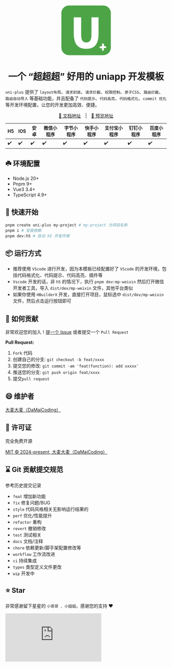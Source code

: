 <p align="center">
  <a href="https://github.com/DaMaiCoding/uni-plus">
    <img width="160" src="./src/static/local/logo.png">
  </a>
</p>

<h1 align="center">
  <b>一个 “超超超” 好用的 uniapp 开发模板</b>
</h1>

`uni-plus` 提供了 `layout布局`、`请求封装`、`请求拦截`、`权限控制`、`原子CSS`、`路由拦截`、`路由自动导入` 等基础功能，并且配备了 `代码提示`、`代码高亮`、`代码格式化`、`commit 优化` 等开发环境配置，让您的开发更加高效、便捷。

<p align="center">
  <a href="https://damaicoding.github.io/uni-plus-doc/" target="_blank">📓 文档地址</a>
  <span style="margin:0 10px;">|</span>
  <a href="https://damaicoding.github.io/uni-plus/" target="_blank">🌰 预览地址</a>
</p>

| H5  | IOS | 安卓 | 微信小程序 | 字节小程序 | 快手小程序 | 支付宝小程序 | 钉钉小程序 | 百度小程序 |
| --- | --- | ---- | ---------- | ---------- | ---------- | ------------ | ---------- | ---------- |
| ✔️  | ✔️  | ✔️   | ✔️         | ✔️         | ✔️         | ✔️           | ✔️         | ✔️         |

## ☘️ 环境配置

- Node.js 20+
- Pnpm 9+
- Vue3 3.4+
- TypeScript 4.9+

## 🎯 快速开始

```bash
pnpm create uni-plus my-project # my-project 为项目名称
pnpm i # 安装依赖
pnpm dev:h5 # 启动 h5 开发环境
```

## 📦 运行方式

- 推荐使用 `VScode` 进行开发，因为本模板已经配置好了 `VScode` 的开发环境，包括代码格式化、代码提示、代码高亮、插件等
- `Vscode` 开发的话，非 `h5` 的情况下，执行 `pnpm dev:mp-weixin` 然后打开微信开发者工具，导入 `dist/dev/mp-weixin` 文件，其他平台类似
- 如果你使用 `HBuilderX` 开发，直接打开项目，鼠标选中 `dist/dev/mp-weixin`文件，然后点击运行按钮即可

## 🤔 如何贡献

非常欢迎您的加入！[提一个 Issue](https://github.com/DaMaiCoding/uni-plus/issues) 或者提交一个 `Pull Request`

**Pull Request:**

1. `Fork` 代码
2. 创建自己的分支: `git checkout -b feat/xxxx`
3. 提交您的修改: `git commit -am 'feat(function): add xxxxx'`
4. 推送您的分支: `git push origin feat/xxxx`
5. 提交`pull request`

## 😄 维护者

[大麦大麦（DaMaiCoding）](https://github.com/DaMaiCoding)

## 📄 许可证

完全免费开源

[MIT © 2024-present, 大麦大麦（DaMaiCoding）](./LICENSE)

## ⌛ Git 贡献提交规范

参考历史提交记录

- `feat` 增加新功能
- `fix` 修复问题/BUG
- `style` 代码风格相关无影响运行结果的
- `perf` 优化/性能提升
- `refactor` 重构
- `revert` 撤销修改
- `test` 测试相关
- `docs` 文档/注释
- `chore` 依赖更新/脚手架配置修改等
- `workflow` 工作流改进
- `ci` 持续集成
- `types` 类型定义文件更改
- `wip` 开发中

## ⭐ Star

非常感谢留下星星的 `小哥哥 、小姐姐`，感谢您的支持 ❤

[![Stargazers repo roster for @DaMaiCoding/uni-plus](https://bytecrank.com/nastyox/reporoster/php/stargazersSVG.php?user=DaMaiCoding&repo=uni-plus)](https://github.com/DaMaiCoding/uni-plus/stargazers)
